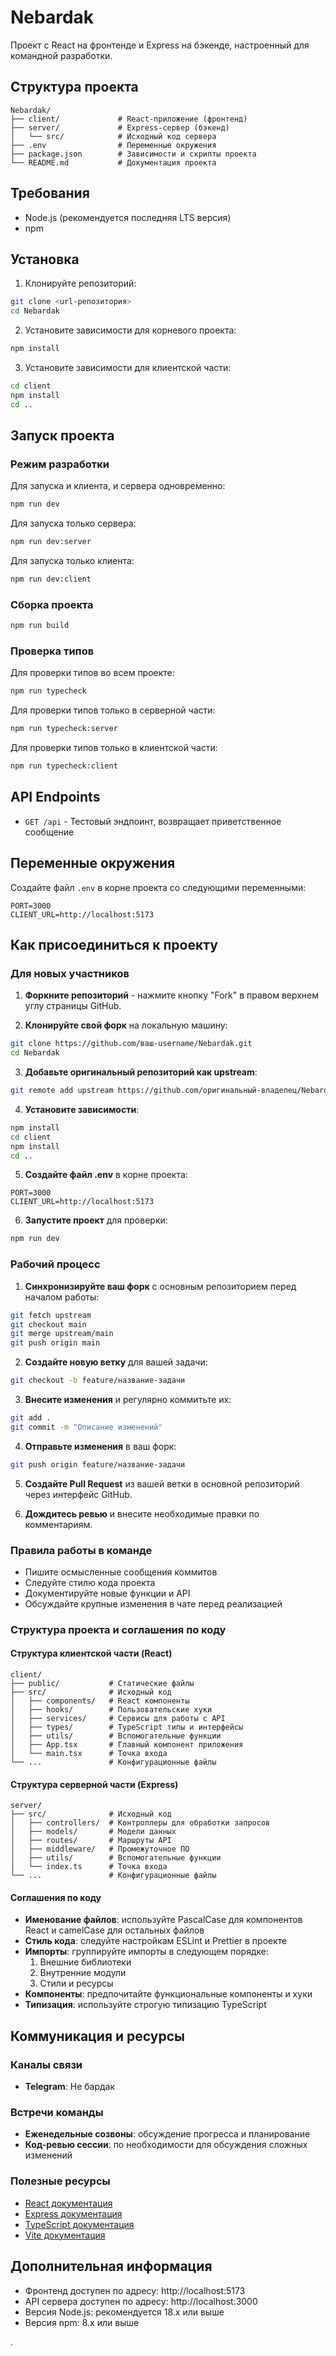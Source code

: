 # Nebardak

Проект с React на фронтенде и Express на бэкенде, настроенный для командной разработки.

## Структура проекта

```
Nebardak/
├── client/             # React-приложение (фронтенд)
├── server/             # Express-сервер (бэкенд)
│   └── src/            # Исходный код сервера
├── .env                # Переменные окружения
├── package.json        # Зависимости и скрипты проекта
└── README.md           # Документация проекта
```

## Требования

- Node.js (рекомендуется последняя LTS версия)
- npm

## Установка

1. Клонируйте репозиторий:
```bash
git clone <url-репозитория>
cd Nebardak
```

2. Установите зависимости для корневого проекта:
```bash
npm install
```

3. Установите зависимости для клиентской части:
```bash
cd client
npm install
cd ..
```

## Запуск проекта

### Режим разработки

Для запуска и клиента, и сервера одновременно:
```bash
npm run dev
```

Для запуска только сервера:
```bash
npm run dev:server
```

Для запуска только клиента:
```bash
npm run dev:client
```

### Сборка проекта

```bash
npm run build
```

### Проверка типов

Для проверки типов во всем проекте:
```bash
npm run typecheck
```

Для проверки типов только в серверной части:
```bash
npm run typecheck:server
```

Для проверки типов только в клиентской части:
```bash
npm run typecheck:client
```

## API Endpoints

- `GET /api` - Тестовый эндпоинт, возвращает приветственное сообщение

## Переменные окружения

Создайте файл `.env` в корне проекта со следующими переменными:

```
PORT=3000
CLIENT_URL=http://localhost:5173
```

## Как присоединиться к проекту

### Для новых участников

1. **Форкните репозиторий** - нажмите кнопку "Fork" в правом верхнем углу страницы GitHub.

2. **Клонируйте свой форк** на локальную машину:
```bash
git clone https://github.com/ваш-username/Nebardak.git
cd Nebardak
```

3. **Добавьте оригинальный репозиторий как upstream**:
```bash
git remote add upstream https://github.com/оригинальный-владелец/Nebardak.git
```

4. **Установите зависимости**:
```bash
npm install
cd client
npm install
cd ..
```

5. **Создайте файл .env** в корне проекта:
```
PORT=3000
CLIENT_URL=http://localhost:5173
```

6. **Запустите проект** для проверки:
```bash
npm run dev
```

### Рабочий процесс

1. **Синхронизируйте ваш форк** с основным репозиторием перед началом работы:
```bash
git fetch upstream
git checkout main
git merge upstream/main
git push origin main
```

2. **Создайте новую ветку** для вашей задачи:
```bash
git checkout -b feature/название-задачи
```

3. **Внесите изменения** и регулярно коммитьте их:
```bash
git add .
git commit -m "Описание изменений"
```

4. **Отправьте изменения** в ваш форк:
```bash
git push origin feature/название-задачи
```

5. **Создайте Pull Request** из вашей ветки в основной репозиторий через интерфейс GitHub.

6. **Дождитесь ревью** и внесите необходимые правки по комментариям.

### Правила работы в команде

- Пишите осмысленные сообщения коммитов
- Следуйте стилю кода проекта
- Документируйте новые функции и API
- Обсуждайте крупные изменения в чате перед реализацией

### Структура проекта и соглашения по коду

#### Структура клиентской части (React)

```
client/
├── public/           # Статические файлы
├── src/              # Исходный код
│   ├── components/   # React компоненты
│   ├── hooks/        # Пользовательские хуки
│   ├── services/     # Сервисы для работы с API
│   ├── types/        # TypeScript типы и интерфейсы
│   ├── utils/        # Вспомогательные функции
│   ├── App.tsx       # Главный компонент приложения
│   └── main.tsx      # Точка входа
└── ...               # Конфигурационные файлы
```

#### Структура серверной части (Express)

```
server/
├── src/              # Исходный код
│   ├── controllers/  # Контроллеры для обработки запросов
│   ├── models/       # Модели данных
│   ├── routes/       # Маршруты API
│   ├── middleware/   # Промежуточное ПО
│   ├── utils/        # Вспомогательные функции
│   └── index.ts      # Точка входа
└── ...               # Конфигурационные файлы
```

#### Соглашения по коду

- **Именование файлов**: используйте PascalCase для компонентов React и camelCase для остальных файлов
- **Стиль кода**: следуйте настройкам ESLint и Prettier в проекте
- **Импорты**: группируйте импорты в следующем порядке:
  1. Внешние библиотеки
  2. Внутренние модули
  3. Стили и ресурсы
- **Компоненты**: предпочитайте функциональные компоненты и хуки
- **Типизация**: используйте строгую типизацию TypeScript

## Коммуникация и ресурсы

### Каналы связи

- **Telegram**: Не бардак

### Встречи команды

- **Еженедельные созвоны**: обсуждение прогресса и планирование
- **Код-ревью сессии**: по необходимости для обсуждения сложных изменений

### Полезные ресурсы

- [React документация](https://react.dev/)
- [Express документация](https://expressjs.com/)
- [TypeScript документация](https://www.typescriptlang.org/docs/)
- [Vite документация](https://vitejs.dev/guide/)

## Дополнительная информация

- Фронтенд доступен по адресу: http://localhost:5173
- API сервера доступен по адресу: http://localhost:3000
- Версия Node.js: рекомендуется 18.x или выше
- Версия npm: 8.x или выше

.